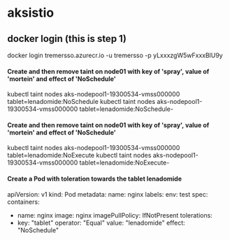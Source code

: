 # aksistio

## docker login (this is step 1)
docker login tremersso.azurecr.io -u tremersso -p yLxxxzgW5wFxxxBlU9y

#### Create and then remove taint on node01 with key of 'spray', value of 'mortein' and effect of 'NoSchedule'
kubectl taint nodes aks-nodepool1-19300534-vmss000000 tablet=lenadomide:NoSchedule
kubectl taint nodes aks-nodepool1-19300534-vmss000000 tablet=lenadomide:NoSchedule-

#### Create and then remove taint on node01 with key of 'spray', value of 'mortein' and effect of 'NoSchedule'
kubectl taint nodes aks-nodepool1-19300534-vmss000000 tablet=lenadomide:NoExecute
kubectl taint nodes aks-nodepool1-19300534-vmss000000 tablet=lenadomide:NoExecute-

#### Create a Pod with toleration towards the tablet lenadomide
apiVersion: v1
kind: Pod
metadata:
  name: nginx
  labels:
    env: test
spec:
  containers:
  - name: nginx
    image: nginx
    imagePullPolicy: IfNotPresent
  tolerations:
  - key: "tablet"
    operator: "Equal"
    value: "lenadomide"
    effect: "NoSchedule"
 